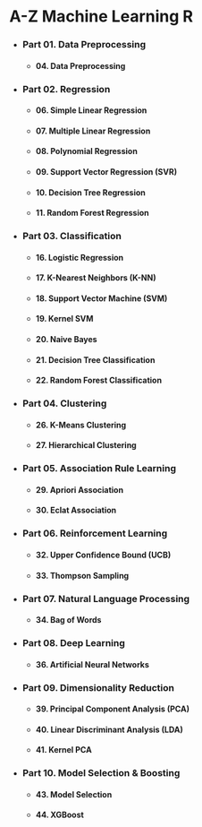 # A-Z Machine Learning R
- ### Part 01. Data Preprocessing
    - #### 04. Data Preprocessing
- ### Part 02. Regression
    - #### 06. Simple Linear Regression
    - #### 07. Multiple Linear Regression
    - #### 08. Polynomial Regression
    - #### 09. Support Vector Regression (SVR)
    - #### 10. Decision Tree Regression
    - #### 11. Random Forest Regression
- ### Part 03. Classification
    - #### 16. Logistic Regression
    - #### 17. K-Nearest Neighbors (K-NN)
    - #### 18. Support Vector Machine (SVM)
    - #### 19. Kernel SVM
    - #### 20. Naive Bayes
    - #### 21. Decision Tree Classification
    - #### 22. Random Forest Classification
- ### Part 04. Clustering
    - #### 26. K-Means Clustering
    - #### 27. Hierarchical Clustering
- ### Part 05. Association Rule Learning
    - #### 29. Apriori Association
    - #### 30. Eclat Association
- ### Part 06. Reinforcement Learning
    - #### 32. Upper Confidence Bound (UCB)
    - #### 33. Thompson Sampling
- ### Part 07. Natural Language Processing
    - #### 34. Bag of Words
- ### Part 08. Deep Learning
    - #### 36. Artificial Neural Networks
- ### Part 09. Dimensionality Reduction
    - #### 39. Principal Component Analysis (PCA)
    - #### 40. Linear Discriminant Analysis (LDA)
    - #### 41. Kernel PCA
- ### Part 10. Model Selection & Boosting
    - #### 43. Model Selection
    - #### 44. XGBoost